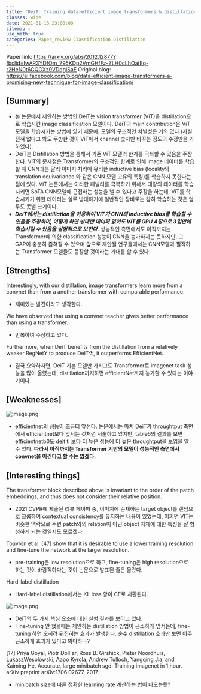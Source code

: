 ```yaml
---
title: "DeiT: Training data-efficient image transformers & distillation through attention"
classes: wide
date: 2021-01-13 23:00:00
sitemap :
use_math: true
categories: Paper_review Classification Distillation
---
```

Paper link: https://arxiv.org/abs/2012.12877?fbclid=IwAR3YDfOm_795KDp2VmGHfFz-ZLH0cLhOatEq-r2HeN0t6CQGXz9VDdglSaE
Original blog: https://ai.facebook.com/blog/data-efficient-image-transformers-a-promising-new-technique-for-image-classification/

## [Summary]
- 본 논문에서 제안하는 방법인 DeiT는 vision transformer (ViT)을 distillation으로 학습시킨 image classification 모델이다. DeiT의 main contribution은 ViT 모델을 학습시키는 방법에 있기 때문에, 모델의 구조적인 차별성은 거의 없다 (사실 전혀 없다고 봐도 무방한 것이 ViT에서 channel 숫자만 바꾸는 정도의 수정만을 가하였다). 
- DeiT는 Distillation 방법을 통해서 기존 ViT 모델의 한계를 극복할 수 있음을 주장한다. ViT의 문제점은 Transformer의 구조적인 한계로 인해 image 데이터를 학습할 때 CNN과는 달리 이미지 처리에 유리한 inductive bias (locality와 translation equivariance 와 같은 CNN 모델 고유의 특징)를 학습하지 못한다는 점에 있다. ViT 논문에서는 이러한 페널티를 극복하기 위해서 대량의 데이터를 학습시키면 SoTA CNN모델에 근접하는 성능을 낼 수 있다고 주장을 하는데, ViT를 학습시키기 위한 데이터는 실로 방대하기에 일반적인 장비로는 감히 학습하는 것은 엄두도 못낼 크기이다. 
- _**DeiT에서는 distillation을 이용하여 ViT가 CNN의 inductive bias를 학습할 수 있음을 주장하며, 이렇게 하면 방대한 데이터 없이도 ViT를 GPU 4장으로 3일안에 학습시킬 수 있음을 실험적으로 보인다.**_ 성능적인 측면에서도 아직까지는 Transformer에 의한 classification 성능이 CNN을 능가하지는 못하지만, 그 GAP이 충분히 좁혀질 수 있으며 앞으로 제안될 연구들에서는 CNN모델과 필적하는 Transformer 모델들도 등장할 것이라는 기대를 할 수 있다.


## [Strengths]
Interestingly, with our distillation, image transformers learn more from a
convnet than from a another transformer with comparable performance.
- 재미있는 발견이라고 생각한다.

We have observed that using a convnet teacher gives better performance than using a transformer.
- 반복하여 주장하고 있다.

Furthermore, when DeiT benefits from the distillation from a relatively weaker RegNetY to produce DeiT⚗, it outperforms EfficientNet.
- 결국 요약하자면, DeiT 기본 모델만 가지고도 Transformer로 imagenet task 성능을 많이 올렸는데, distillation까지하면 efficientNet까지 능가할 수 있다는 이야기이다.



## [Weaknesses]
![image.png](https://boostnote.io/api/teams/YdWOaTSY3/files/00e3145d85f8269585a8abe9a10681483726a1ed04afcfdca414c2885bf3c4b8-image.png)


- efficientnet의 성능이 조금더 앞선다. 논문에서는 마치 DeiT가 throughtput 측면에서 efficientnet보다 앞서는 것처럼 서술하고 있지만, table6의 결과를 보면 efficientnetb0도 deit ti 보다 더 높은 성능에 더 높은 throughtput을 보임을 알 수 있다. **따라서 아직까지는 Transformer 기반의 모델이 성능적인 측면에서 convnet을 이긴다고 할 수는 없겠다.**



## [Interesting things]
The transformer block described above is invariant to the order of the patch embeddings, and thus does not consider their relative position.
- 2021 CVPR에 제출된 리뷰 페이퍼 중, 이미지에 존재하는 target object를 랜덤으로 크롭하여 contextual consistency를 유지하는 내용이 있었는데, 어쩌면 VIT는 비슷한 맥락으로 주변 patch와의 relation이 아닌 object 자체에 대한 특징을 잘 형성하게 되는 것일지도 모르겠다.

Touvron et al. [47] show that it is desirable to use a lower training resolution and fine-tune the network at the larger resolution.
- pre-training은 low resolution으로 하고, fine-tuning은 high resolution으로 하는 것이 바람직하다는 것이 논문으로 발표된 줄은 몰랐다.

Hard-label distillation
- Hard-label distillation에서는 KL loss 항이 CE로 치환된다.

![image.png](https://boostnote.io/api/teams/YdWOaTSY3/files/c5e6a80175fb173980e045369ee766dd4753f659d653181841c15383fd614c34-image.png)

- DeiT의 두 가지 핵심 요소에 대한 실험 결과를 보이고 있다.
- Fine-tuning 안 했을때는 제안하는 distillation 방법이 근소하게 앞서는데, fine-tuning 하면 오히려 뒤집히는 효과가 발생한다. 순수 distillation 효과만 보면 아주 근소하게 효과가 있다고 봐야하나?

[17] Priya Goyal, Piotr Doll´ar, Ross B. Girshick, Pieter Noordhuis, LukaszWesolowski,
Aapo Kyrola, Andrew Tulloch, Yangqing Jia, and Kaiming He. Accurate, large
minibatch sgd: Training imagenet in 1 hour. arXiv preprint arXiv:1706.02677, 2017.
- minibatch size에 따른 정확한 learning rate 계산하는 법이 나오는듯?